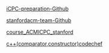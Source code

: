 [iCPC-preparation-Github](https://github.com/NAU-ACM/ACM-ICPC-Preparation)

[stanfordacm-team-Github](https://github.com/jaehyunp/stanfordacm)

[course_ACMICPC_stanford](http://stanford.edu/class/cs97si/)

[c++(comparator,constructor)codechef](https://www.codechef.com/wiki/using-constructors-and-comparators-c)
